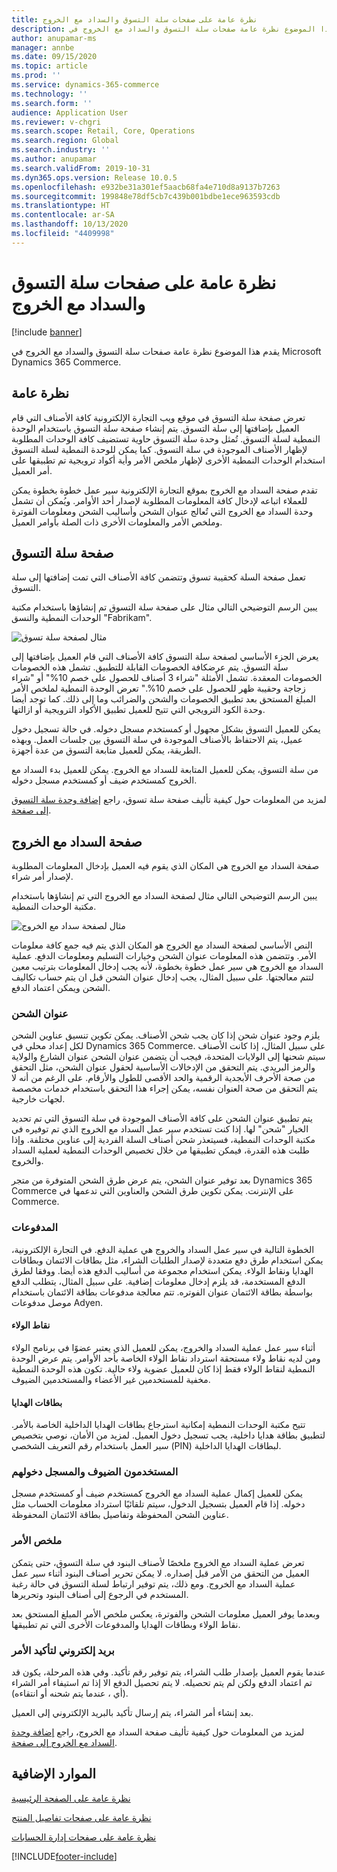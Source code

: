 ```yaml
---
title: نظرة عامة على صفحات سلة التسوق والسداد مع الخروج
description: يقدم هذا الموضوع نظرة عامة صفحات سلة التسوق والسداد مع الخروج‬ في Microsoft Dynamics 365 Commerce.
author: anupamar-ms
manager: annbe
ms.date: 09/15/2020
ms.topic: article
ms.prod: ''
ms.service: dynamics-365-commerce
ms.technology: ''
ms.search.form: ''
audience: Application User
ms.reviewer: v-chgri
ms.search.scope: Retail, Core, Operations
ms.search.region: Global
ms.search.industry: ''
ms.author: anupamar
ms.search.validFrom: 2019-10-31
ms.dyn365.ops.version: Release 10.0.5
ms.openlocfilehash: e932be31a301ef5aacb68fa4e710d8a9137b7263
ms.sourcegitcommit: 199848e78df5cb7c439b001bdbe1ece963593cdb
ms.translationtype: HT
ms.contentlocale: ar-SA
ms.lasthandoff: 10/13/2020
ms.locfileid: "4409998"
---
```

# <a name="cart-and-checkout-pages-overview"></a>نظرة عامة على صفحات سلة التسوق والسداد مع الخروج

[!include [banner](includes/banner.md)]

يقدم هذا الموضوع نظرة عامة صفحات سلة التسوق والسداد مع الخروج‬ في Microsoft Dynamics 365 Commerce.

## <a name="overview"></a>نظرة عامة

تعرض صفحة سلة التسوق في موقع ويب التجارة الإلكترونية كافة الأصناف التي قام العميل بإضافتها إلى سلة التسوق. يتم إنشاء صفحة سلة التسوق باستخدام الوحدة النمطية لسلة التسوق. تُمثل وحدة سلة التسوق حاوية تستضيف كافة الوحدات المطلوبة لإظهار الأصناف الموجودة في سلة التسوق. كما يمكن للوحدة النمطية لسلة التسوق استخدام الوحدات النمطية الأخرى لإظهار ملخص الأمر وأية أكواد ترويجية تم تطبيقها على أمر العميل.

تقدم صفحة السداد مع الخروج بموقع التجارة الإلكترونية سير عمل خطوة بخطوة يمكن للعملاء اتباعه لإدخال كافة المعلومات المطلوبة لإصدار أحد الأوامر. ويُمكن أن تشمل وحدة السداد مع الخروج التي تُعالج عنوان الشحن وأساليب الشحن ومعلومات الفوترة وملخص الأمر والمعلومات الأخرى ذات الصلة بأوامر العميل.

## <a name="cart-page"></a>صفحة سلة التسوق

تعمل صفحة السلة كحقيبة تسوق وتتضمن كافة الأصناف التي تمت إضافتها إلى سلة التسوق.

يبين الرسم التوضيحي التالي مثال على صفحة سلة التسوق تم إنشاؤها باستخدام مكتبة الوحدات النمطية والنسق "Fabrikam".

![مثال لصفحة سلة تسوق](./media/cart2.PNG)

يعرض الجزء الأساسي لصفحة سلة التسوق كافة الأصناف التي قام العميل بإضافتها إلى سلة التسوق. يتم عرضكافة الخصومات القابلة للتطبيق. تشمل هذه الخصومات الخصومات المعقدة. تشمل الأمثلة "شراء 3 أصناف للحصول على خصم 10%" أو "شراء زجاجة وحقيبة ظهر للحصول على خصم 10%." تعرض الوحدة النمطية لملخص الأمر المبلغ المستحق بعد تطبيق الخصومات والشحن والضرائب وما إلى ذلك. كما توجد أيضا وحدة الكود الترويجي التي تتيح للعميل تطبيق الأكواد الترويجية أو ازالتها.

يمكن للعميل التسوق بشكل مجهول أو كمستخدم مسجل دخوله. في حالة تسجيل دخول عميل، يتم الاحتفاظ بالأصناف الموجودة في سلة التسوق بين جلسات العمل. وبهذه الطريقة، يمكن للعميل متابعة التسوق من عدة أجهزة.

من سلة التسوق، يمكن للعميل المتابعة للسداد مع الخروج. يمكن للعميل بدء السداد مع الخروج كمستخدم ضيف أو كمستخدم مسجل دخوله.

لمزيد من المعلومات حول كيفية تأليف صفحة سلة تسوق، راجع [إضافة وحدة سلة التسوق إلى صفحة‬](add-cart-module.md).

## <a name="checkout-page"></a>صفحة السداد مع الخروج

صفحة السداد مع الخروج هي المكان الذي يقوم فيه العميل بإدخال المعلومات المطلوبة لإصدار أمر شراء.

يبين الرسم التوضيحي التالي مثال لصفحة السداد مع الخروج التي تم إنشاؤها باستخدام مكتبة الوحدات النمطية.

![مثال لصفحة سداد مع الخروج](./media/Checkout.PNG)

النص الأساسي لصفحة السداد مع الخروج هو المكان الذي يتم فيه جمع كافة معلومات الأمر. وتتضمن هذه المعلومات عنوان الشحن وخيارات التسليم ومعلومات الدفع. عملية السداد مع الخروج هي سير عمل خطوة بخطوة، لأنه يجب إدخال المعلومات بترتيب معين لتتم معالجتها. على سبيل المثال، يجب إدخال عنوان الشحن قبل ان يتم حساب تكاليف الشحن ويمكن اعتماد الدفع.

### <a name="shipping-address"></a>عنوان الشحن

يلزم وجود عنوان شحن إذا كان يجب شحن الأصناف. يمكن تكوين تنسيق عناوين الشحن لكل إعداد محلي في Dynamics 365 Commerce. على سبيل المثال، إذا كانت الأصناف سيتم شحنها إلى الولايات المتحدة، فيجب أن يتضمن عنوان الشحن عنوان الشارع والولاية والرمز البريدي. يتم التحقق من الإدخالات الأساسية لحقول عنوان الشحن، مثل التحقق من صحة الأحرف الأبجدية الرقمية والحد الأقصى للطول والأرقام. على الرغم من أنه لا يتم التحقق من صحة العنوان نفسه، يمكن إجراء هذا التحقق باستخدام خدمات مخصصة لجهات خارجية.

يتم تطبيق عنوان الشحن على كافة الأصناف الموجودة في سلة التسوق التي تم تحديد الخيار "شحن" لها. إذا كنت تستخدم سير عمل السداد مع الخروج الذي تم توفيره في مكتبة الوحدات النمطية، فسيتعذر شحن أصناف السلة الفردية إلى عناوين مختلفة. وإذا طلبت هذه القدرة، فيمكن تطبيقها من خلال تخصيص الوحدات النمطية لعملية السداد والخروج.

بعد توفير عنوان الشحن، يتم عرض طرق الشحن المتوفرة من متجر Dynamics 365 Commerce على الإنترنت. يمكن تكوين طرق الشحن والعناوين التي تدعمها في Commerce.

### <a name="payment"></a>المدفوعات

الخطوة التالية في سير عمل السداد والخروج هي عملية الدفع. في التجارة الإلكترونية، يمكن استخدام طرق دفع متعددة لإصدار الطلبات الشراء، مثل بطاقات الائتمان وبطاقات الهدايا ونقاط الولاء. يمكن استخدام مجموعة من أساليب الدفع هذه أيضا. ووفقا لطرق الدفع المستخدمة، قد يلزم إدخال معلومات إضافية. على سبيل المثال، يتطلب الدفع بواسطة بطاقة الائتمان عنوان الفوتره. تتم معالجة مدفوعات بطاقة الائتمان باستخدام موصل مدفوعات Adyen.

#### <a name="loyalty-points"></a>نقاط الولاء

أثناء سير عمل عملية السداد والخروج، يمكن للعميل الذي يعتبر عضوًا في برنامج الولاء ومن لديه نقاط ولاء مستحقة استرداد نقاط الولاء الخاصة بأحد الأوامر. يتم عرض الوحدة النمطية لنقاط الولاء فقط إذا كان للعميل عضوية ولاء حالية. تكون هذه الوحدة النمطية مخفية للمستخدمين غير الأعضاء والمستخدمين الضيوف.

#### <a name="gift-cards"></a>بطاقات الهدايا

تتيح مكتبة الوحدات النمطية إمكانية استرجاع بطاقات الهدايا الداخلية الخاصة بالأمر. لتطبيق بطاقة هدايا داخلية، يجب تسجيل دخول العميل. لمزيد من الأمان، نوصي بتخصيص سير العمل باستخدام رقم التعريف الشخصي (PIN) لبطاقات الهدايا الداخلية.

### <a name="signed-in-and-guest-users"></a>المستخدمون الضيوف والمسجل دخولهم

يمكن للعميل إكمال عملية السداد مع الخروج كمستخدم ضيف أو كمستخدم مسجل دخوله. إذا قام العميل بتسجيل الدخول، سيتم تلقائيًا استرداد معلومات الحساب مثل عناوين الشحن المحفوظة وتفاصيل بطاقة الائتمان المحفوظة.

### <a name="order-summary"></a>ملخص الأمر

تعرض عملية السداد مع الخروج ملخصًا لأصناف البنود في سلة التسوق، حتى يتمكن العميل من التحقق من الأمر قبل إصداره. لا يمكن تحرير أصناف البنود أثناء سير عمل عملية السداد مع الخروج. ومع ذلك، يتم توفير ارتباط لسلة التسوق في حالة رغبة المستخدم في الرجوع إلى أصناف البنود وتحريرها.

وبعدما يوفر العميل معلومات الشحن والفوترة، يعكس ملخص الأمر المبلغ المستحق بعد نقاط الولاء وبطاقات الهدايا والمدفوعات الأخرى التي تم تطبيقها.

### <a name="order-confirmation-and-email"></a>بريد إلكتروني لتأكيد الأمر

عندما يقوم العميل بإصدار طلب الشراء، يتم توفير رقم تأكيد. وفي هذه المرحلة، يكون قد تم اعتماد الدفع ولكن لم يتم تحصيله. لا يتم تحصيل الدفع الا إذا تم استيفاء أمر الشراء (أي ، عندما يتم شحنه أو انتقاءه).

بعد إنشاء أمر الشراء، يتم إرسال تأكيد بالبريد الإلكتروني إلى العميل.

لمزيد من المعلومات حول كيفية تأليف صفحة السداد مع الخروج، راجع [إضافة وحدة السداد مع الخروج إلى صفحة](add-checkout-module.md).

## <a name="additional-resources"></a>الموارد الإضافية

[نظرة عامة على الصفحة الرئيسية](quick-tour-home-page.md)

[نظرة عامة على صفحات تفاصيل المنتج](quick-tour-pdp.md)

[نظرة عامة على صفحات إدارة الحسابات](quick-tour-account-management.md)


[!INCLUDE[footer-include](../includes/footer-banner.md)]